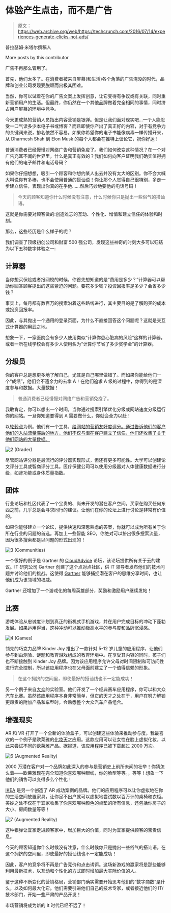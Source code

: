 # 体验产生点击，而不是广告 

> 原文：<https://web.archive.org/web/https://techcrunch.com/2016/07/14/experiences-generate-clicks-not-ads/>

普拉瑟姆·米塔尔撰稿人

More posts by this contributor

广告不再那么管用了。

首先，他们太多了。在消费者被来自屏幕(和生活)各个角落的广告淹没的时代，品牌和创业公司发现要脱颖而出极其困难。

当然，你可以试着在你的广告文案上发挥创意，让它变得有争议或有关联，同时重新营销用户的生活。但最终，你仍然在一个其他品牌做着完全相同的事情，同时挤占用户屏幕的环境中竞争。

今天更成熟的营销人员指出内容营销是银弹。但是让我们面对现实吧…一个人能忍受一口气读多少本电子书或博客？而且即使你产出了真正好的内容，对于有竞争力的关键词来说，排名依然不容易。如果你希望你的电子书能像病毒一样传播开来，从 Dharmesh Shah 到 Elon Musk 的每个人都会在推特上谈论它，祝你好运！

普通消费者已经慢慢对网络广告和营销免疫了。我们如何改变这种情况？在一个对广告充耳不闻的世界里，什么是真正有效的？我们如何向客户证明我们确实值得拥有他们的电子邮件和电话号码？

如果你仔细想想，吸引一个顾客和你想约某人出去并没有太大的区别。你不会大喊大叫说你有多棒，也不会使用普通的搭讪语！你让那个人觉得自己很特别，多走一步建立信任，表现出你真的在乎他……然后巧妙地要他的电话号码！

> 今天的顾客知道你什么时候没有注意，什么时候你只是抛出一些俗气的搭讪语。

这就是你需要对顾客做的:创造难忘的互动、个性化、增值和建立信任的体验和时刻。

那么，这些经历是什么样子的呢？

我们调查了顶级初创公司和财富 500 强公司，发现这些神奇的时刻大多可以归结为以下五种数字体验之一:

## 计算器

当你想买保险或者报网校的时候，你首先想知道的是“费用是多少？”计算器可以帮助你回答顾客提出的这些紧迫的问题。要花多少钱？投资回报率是多少？会省多少钱？

事实上，每月都有数百万的搜索沿着这些路线进行，其主要目的是了解购买的成本或投资回报率。

因此，与其抛出一个通用的登录页面，为什么不直接回答这个问题呢？这就是交互式计算器的用武之地。

想象一下，一家医院会有多少人使用类似“计算你患心脏病的风险”这样的计算器，或者一所在线学校会有多少人使用名为“计算你节省了多少奖学金”的计算器。

## 分级员

你的客户总是想更多地了解自己，尤其是自己哪里做错了。而如果你能给他们一个“成绩”，他们会不遗余力的去拿 A！在他们追求 A 级的过程中，你得到的是深度参与和数据。大量数据！

> 普通消费者已经慢慢对网络广告和营销免疫了。

我敢肯定，你可以想出一个时间，当你通过搜索引擎优化分级或网站速度分级运行你的网站。一旦你知道要得到 A 需要做什么，你就会全力以赴！

以[轮毂点](https://web.archive.org/web/20221204212443/https://www.crunchbase.com/organization/hubspot)为例。他们有一个工具，[给网站的营销友好度评分。通过告诉他们的客户他们的入站流量滞后的地方，他们不仅与潜在客户建立了信任，他们还收集了关于他们网站的大量数据。](https://web.archive.org/web/20221204212443/https://website.grader.com/)

![2 (Grader)](img/ce74ed5629029b2e0924457dbd6d093b.png)

尽管网站评分器是最流行的评分器实现形式，但还有更多可能性。大学可以创建论文评分工具或智商评分工具。医疗保健公司可以使用分级器对人体健康数据进行分级，如肾功能或身体质量指数。

## 团体

行业论坛和社区代表了一个宝贵的、尚未开发的潜在客户空间。买家在购买任何东西之前，几乎总是会寻求同行的建议。让他们在你的论坛上进行讨论是非常有价值的。

如果你能够建立一个论坛，提供快速和深思熟虑的答案，你就可以成为所有关于你所在行业的问题的首选。再加上一些智能 SEO，你绝对可以挤出很多搜索流量，因为很多搜索都是以问题的形式出现的！

![3 (Communities)](img/5c6ea0b4bac5619244a647d5c5167bdf.png)

一个很好的例子是 Gartner 的 [CloudAdvice](https://web.archive.org/web/20221204212443/http://cloudadvice.com/) 论坛，该论坛提供所有关于云的建议。IT 研究公司 Gartner 创建了这个点对点社区，供 IT 领导者发布他们的技术问题并讨论他们的挑战。这使得 [Gartner](https://web.archive.org/web/20221204212443/https://www.crunchbase.com/organization/gartner) 能够捕捉潜在客户的思维分享时间，也让他们成为该领域的权威。

Gartner 还增加了一个游戏化的每周英雄部分，奖励和激励用户继续发帖！

## 比赛

游戏体验从忠诚度计划到真正的街机式手机游戏，并在用户完成目标的冲动下蓬勃发展。如果运用得当，这种冲动可以推动极高水平的参与度和品牌沉浸感。

![4 (Games)](img/cefaf20b5c2c0542382c3c8165138605.png)

领先的巧克力品牌 Kinder Joy 推出了一款针对 5-12 岁儿童的应用程序，让他们参与到由测验、谜题和教育游戏组成的教育环境中。在享受其内容的同时，孩子们也不断接触到 Kinder Joy 品牌。因为该应用程序允许父母对时间限制和可访问性进行完全控制，所以该应用程序也在父母面前建立了一个值得信赖的形象。

> 在这个拥挤的空间里，即使最好的搭讪线也不一定能成功！

另一个例子来自[大众](https://web.archive.org/web/20221204212443/https://www.crunchbase.com/organization/volkswagen-group)的实验室。他们开发了一个经典赛车应用程序，你可以和大众汽车比赛。虽然该应用程序本身非常简单，但它的天才之处在于，用户在努力解锁更昂贵的附加产品和车型时，会熟悉整个大众汽车产品组合。

## 增强现实

AR 和 VR 打开了一个全新的体验盒子，可以创建这些体验来推动参与度。我最喜欢的一个例子是欧莱雅的[化妆天才](https://web.archive.org/web/20221204212443/http://www.lorealparis.ca/_en/_ca/brands/makeup-genius/)应用。这款应用可以让女性在脸上虚拟化妆，以此来尝试不同的欧莱雅产品。据报道，该应用程序已被下载超过 2000 万次。

![6 (Augmented Reality)](img/a8c531dc603fa81979070e4cd3de0037.png)

2000 万潜在客户对一个品牌如此深入的参与是营销史上前所未闻的壮举！你猜怎么着——欧莱雅现在完全知道你喜欢哪种眼线，你的脸型等等。，等等！想象一下他们的销售可以变得多么个性化！

[IKEA](https://web.archive.org/web/20221204212443/https://www.crunchbase.com/organization/ikea) 是另一个创造了 AR 成功案例的品牌。他们的应用程序可以让你虚拟地在你的生活空间放置家具，让你足不出户就可以虚拟地尝试数以百万计的桌椅和衣柜。美妙之处不仅在于宜家收集了你喜欢哪种颜色的桌垫的所有信息，还包括你房子的大小、房间数量等等！

![7 (Augmented Reality)](img/a4eae90682cb66fdf6f9b82a30842892.png)

这种银弹让宜家走进顾客家中，增加巨大的价值，同时为宜家提供顾客的宝贵信息。

今天的顾客知道你什么时候没有注意，什么时候你只是抛出一些俗气的搭讪语。在这个拥挤的空间里，即使最好的搭讪线也不一定能成功！

因此，客户的竞争将不再是广告竞价和点击诱饵。这场新游戏的赢家将是那些能够利用最新技术，以互动和个性化的方式即时增加最大实际价值的人。

鉴于这种不断变化的营销格局，营销部门确实需要开始思考他们的“数字商数”是什么，以及如何最大化它。他们需要引进他们自己的技术专家，或者接近他们的 IT/技术部门，开始一些严肃的产品开发！

市场营销将成为新的 It 时代已经不远了！
